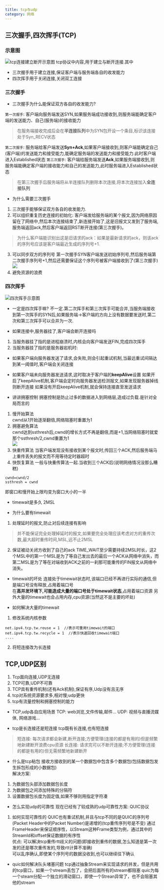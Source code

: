 ```yaml
---
title: tcp与udp
category: 网络
---
```

## 三次握手,四次挥手(TCP)
### 示意图
![tcp连接建立断开示意图](https://pic3.zhimg.com/80/v2-e8aaab48ff996e5cd8a5b39dc450bd6a_720w.webp)
tcp协议中内容,用于建立与断开连接.其中
- 三次握手用于建立连接,保证客户端与服务端各自的收发能力
- 四次挥手用于关闭连接,关闭双工连接
### 三次握手
- 三次握手为什么能保证双方各自的收发能力?

`第一次握手`: 客户端向服务端发送SYN,如果服务端成功接收到,则服务端能确定客户端的发送能力、自己(服务端)的接收能力
> 在服务端接收完成后会在**半连接队列**中为SYN包开设一个条目,标识该连接处于Syn_RECV状态

`第二次握手`: 服务端给客户端发送**Syn+Ack**,如果客户端接收到,则客户端能确定自己(客户端)的发送能力和接受能力,能确定服务端的发送能力和接受能力.此时客户端进入Established状态
`第三次握手`: 客户端给服务端发送**Ack**,如果服务端接收到,则服务端能确定客户端的接收能力和自己的发送能力,此时服务端进入Established状态
> 在第三次握手后服务端将从半连接队列删除本次连接,将本次连接加入**全连接队列**

- 为什么需要三次握手
1. 三次握手能够保证双方各自的收发能力.
2. 可以组织重复历史连接的初始化: 
客户端发给服务端的某个报文,因为网络原因留在了网络中,然后本次连接结束了,新连接开始了,这是旧报文又发到了服务端,服务端返回ack,然后客户端返回RST断开连接(第三次握手)。
> 为什么客户端能识别出这是旧请求的ack：如果是最新请求的ack，则该ack的序列号应该是客户端最近生成的序列号+1.
3. 可以同步双方的序列号
第一次握手SYN客户端发送初始序列号,然后服务端第二次握手序列号+1,然后还需要保证这个序列号被客户端接收到了(第三次握手)
![](https://img-blog.csdnimg.cn/dadf9a94328a4446b32ebabf1623c729.png)
4. 避免资源的浪费

### 四次挥手
![四次挥手示意图](https://pic3.zhimg.com/80/v2-629f51f6f535ebd7683f944707b21d1e_720w.webp)


- 一定是四次挥手嘛?
不一定.第二次挥手和第三次挥手可能合并,当服务端接收到第一次挥手的SYN后,如果服务端->客户端的方向上没有数据要发送时,第二次和第三次挥手可以合并为一次.

- 如果连接中,服务器挂了,客户端会断开连接吗
1. 当服务器挂了指的是进程崩溃时,内核会向客户端发送FIN,完成四次挥手
2. 当服务器挂了指的是服务器宕机时:
  - 如果客户端向服务器发送了请求,会失败,则会引起重试机制,当最远重试间隔达到某一阈值时,客户端会关闭连接
  - 如果客户端未向服务器发送请求,这时取决于客户端的**keepAlive**设置
  如果开启了keepAlive机制,客户端会定时向服务器发送检测报文,如果发现服务器掉线则断开连接
  如果没有开启keepAlive机制,就会保持连接直至发送请求
  
- 讲讲拥塞控制
拥塞控制是防止过多的数据进入到网络层,造成过负载.是针对全局而言的
1. 慢开始算法  
cwnd从1开始逐渐翻倍,网络阻塞时重置为1  
2. 拥塞避免算法  
cwnd达到ssthresh后,cwnd的增长方式不再是翻倍,而是+1,当网络阻塞时就爱那个ssthresh/2,cwnd重置为1  
![](https://pic3.zhimg.com/80/v2-f7db63b1f00cbd8170e1435616e06216_720w.webp)
3. 快重传算法
当客户端发现没有接收到某个报文时,传回三个ACK,然后服务端马上重传丢失的报文而不用等待定时器超时
4. 快恢复算法
一般与快重传算法一起.当收到三个ACK后(说明网络情况没那么糟糕)
```
cwnd=cwnd/2
ssthresh = cwnd
```
即窗口和慢开始上限均变为窗口大小的一半

- timewait是多久
2MSL

- 为什么要有timewait
1. 处理延时的报文,防止对后续连接有影响
> 并不能保证完全处理掉延时的报文,如果要完全处理应该考虑对方的重传次数,最大超时重传时间,MSL,远不止2MSL
2. 保证被动关闭方收到了自己的ack
TIME_WAIT至少需要持续2MSL时长，这2个MSL中的第一个MSL是为了等自己发出去的最后一个ACK从网络中消失，而第二MSL是为了等在对端收到ACK之前的一刹那可能重传的FIN报文从网络中消失。

- timewait的坏处
连接处于timewait状态时,该端口已经不再进行实际的通信,但是端口号没有释放,占用着端口号  
在**高并发环境下,可能造成大量的端口号处于timewait状态**,占用着端口资源
另外大量的timewait也会占用内存,cpu资源(当然这不是主要的坏处)

- 如何解决大量的timewait
1. 修改系统内核参数
```
net.ipv4.tcp.tw.reuse = 1  //表示可重用timewait的端口
net.ipv4.tcp.tw.recycle = 1  //表示快速回收timewait端口
....
```
2. 将短连接改为长连接

## TCP,UDP区别

1. Tcp面向连接,UDP无连接
2. TCP可靠,UDP不可靠
3. TCP具有重传机制(还有Ack机制),保证有序,Udp没有且无序
4. tcp对系统资源要求多,相对慢;udp更快
5. tcp有流量控制和拥塞控制的能力

- TCP,udp各自应用场景
TCP: web浏览,文件传输,邮件...
UDP: 视频与直播流媒体, 网络游戏...

- tcp是长连接还是短连接
tcp既有长连接,也有短连接
> 短连接: 每次请求都会新建,断开连接;方便管理(连接的都是有用的)但是频繁地新建断开浪费cpu资源
长连接: 请求完可以不断开连接;不方便管理(连接的都是有用的)但无需频繁地新建断开

- 什么是tcp粘包
接收方接收到的某一个数据包中包含多个数据包(包括数据包发生拆包形成的小数据包)  
解决方案:
1. 为数据包头部添加数据包长度
2. 为数据包之间添加特殊的分隔符
3. 设置数据包长度为固定值,如果不够则用指定字符凑

- 怎么实现udp的可靠性
现在已经有了较成熟的udp可靠性方案: QUIC协议
1. 如何实现可靠性的
QUIC也有重试机制,并且与tcp不同的是QUIC的序列号(Packet Header中的Packet Number)是递增的(tcp重传序列号是不变)
通过FrameHeader来保证顺序性，以Stream这种Frame类型为例，通过其中的StreamId和offset保证数据的有序性  
优点:
可以解决tcp重传rtt歧义的问题(即接收到重传的数据,怎么知道是第一次发的还是哪次重传发的,导致rtt计算不准确)  
可以乱序确认,即使某个序列号的数据没收到,也可以继续往下确认  

- quic如何解决队头堵塞问题
tcp通过抽象Stream来实现请求的并发，但是共用的tcp窗口，如果一个stream丢包了，会把后面所有的stream都阻塞
quic为每一个steam分配一个独立的滑动窗口，即使一个Strean异常了，也不会阻塞其他的stream
